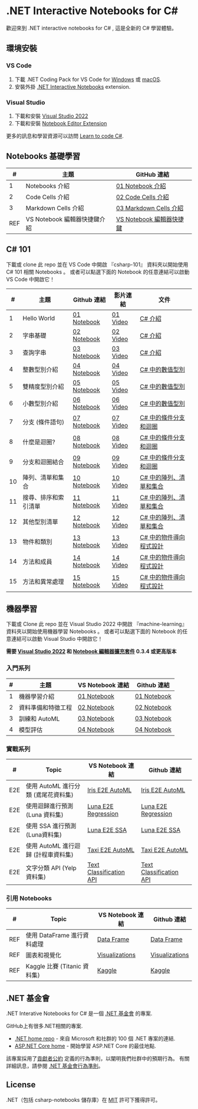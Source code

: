 # **.NET Interactive Notebooks for C#**

歡迎來到 .NET interactive notebooks for C# , 這是全新的 C# 學習體驗。

## **環境安裝**

### **VS Code**
1. 下載  .NET Coding Pack for VS Code for [Windows](https://aka.ms/dotnet-coding-pack-win) 或 [macOS](https://aka.ms/dotnet-coding-pack-mac).
2. 安裝外掛 [.NET Interactive Notebooks](https://marketplace.visualstudio.com/items?itemName=ms-dotnettools.dotnet-interactive-vscode) extension.

### **Visual Studio**
1. 下載和安裝 [Visual Studio 2022](https://visualstudio.microsoft.com/downloads/)
2. 下載和安裝 [Notebook Editor Extension](https://marketplace.visualstudio.com/items?itemName=MLNET.notebook)

更多的訊息和學習資源可以訪問 [Learn to code C#](https://dotnet.microsoft.com/learntocode).


## **Notebooks 基礎學習**

| # | 主題                         | GitHub 連結         | 
|---|-------------------------------|-----------------------|
1| Notebooks 介紹 | [01 Notebook 介紹](https://github.com/doggy8088/csharp-notebooks/blob/zh-tw/notebook-getting-started/01-What%20are%20Notebooks.ipynb) |
2| Code Cells 介紹 | [02 Code Cells 介紹](https://github.com/doggy8088/csharp-notebooks/blob/zh-tw/notebook-getting-started/02-Code%20Cells.ipynb) |
3| Markdown Cells 介紹 | [03 Markdown Cells 介紹](https://github.com/doggy8088/csharp-notebooks/blob/zh-tw/notebook-getting-started/01-What%20are%20Notebooks.ipynb) |
REF| VS Notebook 編輯器快捷鍵介紹 | [VS Notebook 編輯器快捷鍵](https://github.com/doggy8088/csharp-notebooks/blob/zh-tw/notebook-getting-started/REF-VS%20Keyboard%20Shortcuts.ipynb) |

## **C# 101**

下載或 clone 此 repo 並在 VS Code 中開啟 『csharp-101』 資料夾以開始使用 C# 101 相關 Notebooks 。 或者可以點選下面的 Notebook 的任意連結可以啟動 VS Code 中開啟它！

| # | 主題                         | Github 連結         | 影片連結 | 文件 |
|---|-------------------------------|-----------------------|------------|---------------|
1  | Hello World                   | [01 Notebook](https://github.com/doggy8088/csharp-notebooks/blob/zh-tw/csharp-101/01-Hello%20World.ipynb) | [01 Video](https://www.youtube.com/watch?v=KT2VR7m19So&list=PLdo4fOcmZ0oVxKLQCHpiUWun7vlJJvUiN&index=2) | [C# 介紹](https://aka.ms/CSharp.HelloWorld)
2  | 字串基礎         | [02 Notebook](https://github.com/doggy8088/csharp-notebooks/blob/zh-tw/csharp-101/02-The%20Basics%20of%20Strings.ipynb) | [02 Video](https://www.youtube.com/watch?v=JSpC7Cz64h0&list=PLdo4fOcmZ0oVxKLQCHpiUWun7vlJJvUiN&index=3) | [C# 介紹](https://aka.ms/CSharp.HelloWorld)
3  | 查詢字串             | [03 Notebook](https://github.com/doggy8088/csharp-notebooks/blob/zh-tw/csharp-101/03-Searching%20Strings.ipynb) | [03 Video](https://www.youtube.com/watch?v=JL30gSE3WaQ&list=PLdo4fOcmZ0oVxKLQCHpiUWun7vlJJvUiN&index=4) | [C# 介紹](https://aka.ms/CSharp.HelloWorld)
4  | 整數型別介紹    | [04 Notebook](https://github.com/doggy8088/csharp-notebooks/blob/zh-tw/csharp-101/04-Numbers%20and%20Integer%20Math.ipynb) | [04 Video](https://www.youtube.com/watch?v=jEE0pWTq54U&list=PLdo4fOcmZ0oVxKLQCHpiUWun7vlJJvUiN&index=5) | [C# 中的數值型別](https://aka.ms/CSharp.Numbers)
5  | 雙精度型別介紹 | [05 Notebook](https://github.com/doggy8088/csharp-notebooks/blob/zh-tw/csharp-101/05-Numbers%20and%20Integer%20Precision.ipynb) | [05 Video](https://www.youtube.com/watch?v=31EmPADtv4w&list=PLdo4fOcmZ0oVxKLQCHpiUWun7vlJJvUiN&index=6) | [C# 中的數值型別](https://aka.ms/CSharp.Numbers)
6  | 小數型別介紹        | [06 Notebook](https://github.com/doggy8088/csharp-notebooks/blob/zh-tw/csharp-101/06-Numbers%20and%20Decimals.ipynb) | [06 Video](https://www.youtube.com/watch?v=kdKcpF9roeU&list=PLdo4fOcmZ0oVxKLQCHpiUWun7vlJJvUiN&index=7) | [C# 中的數值型別](https://aka.ms/CSharp.Numbers)
7  | 分支 (條件語句)                 | [07 Notebook](https://github.com/doggy8088/csharp-notebooks/blob/zh-tw/csharp-101/07-Branches%20(if).ipynb) | [07 Video](https://www.youtube.com/watch?v=y4OTe8LSokg&list=PLdo4fOcmZ0oVxKLQCHpiUWun7vlJJvUiN&index=8) | [C# 中的條件分支和迴圈](https://aka.ms/CSharp.IfAndLoop)
8  | 什麼是迴圈?              | [08 Notebook](https://github.com/doggy8088/csharp-notebooks/blob/zh-tw/csharp-101/08-What%20Are%20Loops.ipynb) | [08 Video](https://www.youtube.com/watch?v=z31m5Up_gSQ&list=PLdo4fOcmZ0oVxKLQCHpiUWun7vlJJvUiN&index=10) | [C# 中的條件分支和迴圈](https://aka.ms/CSharp.IfAndLoop)
9  | 分支和迴圈結合  | [09 Notebook](https://github.com/doggy8088/csharp-notebooks/blob/zh-tw/csharp-101/09-Combining%20Branches%20and%20Loops.ipynb) | [09 Video](https://www.youtube.com/watch?v=qK7tUpaOXi8&list=PLdo4fOcmZ0oVxKLQCHpiUWun7vlJJvUiN&index=11) | [C# 中的條件分支和迴圈](https://aka.ms/CSharp.IfAndLoop)
10 | 陣列、清單和集合 | [10 Notebook](https://github.com/doggy8088/csharp-notebooks/blob/zh-tw/csharp-101/10-Arrays%2C%20Lists%2C%20and%20Collections.ipynb) | [10 Video](https://www.youtube.com/watch?v=qLeF_wpnVto&list=PLdo4fOcmZ0oVxKLQCHpiUWun7vlJJvUiN&index=12) | [C# 中的陣列、清單和集合](https://aka.ms/CSharp.List)
11 | 搜尋、排序和索引清單 | [11 Notebook](https://github.com/doggy8088/csharp-notebooks/blob/zh-tw/csharp-101/11-%20Search%2C%20Sort%2C%20and%20Index%20Lists.ipynb) | [11 Video](https://www.youtube.com/watch?v=NJ5ghiutzfY&list=PLdo4fOcmZ0oVxKLQCHpiUWun7vlJJvUiN&index=13) | [C# 中的陣列、清單和集合](https://aka.ms/CSharp.List)
12 | 其他型別清單          | [12 Notebook](https://github.com/doggy8088/csharp-notebooks/blob/zh-tw/csharp-101/12-Lists%20of%20Other%20Types.ipynb) | [12 Video](https://www.youtube.com/watch?v=oIQdb93xewE&list=PLdo4fOcmZ0oVxKLQCHpiUWun7vlJJvUiN&index=14) | [C# 中的陣列、清單和集合](https://aka.ms/CSharp.List)
13 | 物件和類別           | [13 Notebook](https://github.com/doggy8088/csharp-notebooks/blob/zh-tw/csharp-101/13-Objects%20and%20Classes.ipynb)| [13 Video](https://www.youtube.com/watch?v=TzgxcAiHCWA&list=PLdo4fOcmZ0oVxKLQCHpiUWun7vlJJvUiN&index=16) | [C# 中的物件導向程式設計](https://aka.ms/CSharp.OO)
14 | 方法和成員         | [14 Notebook](https://github.com/doggy8088/csharp-notebooks/blob/zh-tw/csharp-101/14-Methods%20and%20Members.ipynb) | [14 Video](https://www.youtube.com/watch?v=xLhm3bEG__c&list=PLdo4fOcmZ0oVxKLQCHpiUWun7vlJJvUiN&index=17) | [C# 中的物件導向程式設計](https://aka.ms/CSharp.OO)
15 | 方法和異常處理       | [15 Notebook](https://github.com/doggy8088/csharp-notebooks/blob/zh-tw/csharp-101/15-Methods%20and%20Exceptions.ipynb) | [15 Video](https://www.youtube.com/watch?v=8YsoBBiVVzQ&list=PLdo4fOcmZ0oVxKLQCHpiUWun7vlJJvUiN&index=18) | [C# 中的物件導向程式設計](https://aka.ms/CSharp.OO)

## **機器學習**

下載或 Clone 此 repo 並在 Visual Studio 2022 中開啟 『machine-learning』 資料夾以開始使用機器學習 Notebooks 。  或者可以點選下面的 Notebook 的任意連結可以啟動 Visual Studio 中開啟它！

**需要 [Visual Studio 2022](https://visualstudio.microsoft.com/downloads/) 和 [Notebook 編輯器擴充套件](https://marketplace.visualstudio.com/items?itemName=MLNET.notebook) 0.3.4 或更高版本**

### **入門系列**

| # | 主題                                     | VS Notebook 連結                              | Github 連結 |
|---|--------------------------------------------|------------------------------------------------|-------------|
1  | 機器學習介紹                  | [01 Notebook](https://ntbk.io/ml-01-intro)     | [01 Notebook](https://github.com/doggy8088/csharp-notebooks/blob/zh-tw/machine-learning/01-Intro%20to%20Machine%20Learning.ipynb) 
2  | 資料準備和特徵工程           | [02 Notebook](https://ntbk.io/ml-02-data)      | [02 Notebook](https://github.com/doggy8088/csharp-notebooks/blob/zh-tw/machine-learning/02-Data%20Preparation%20and%20Feature%20Engineering.ipynb)
3  | 訓練和 AutoML                         | [03 Notebook](https://ntbk.io/ml-03-training)  | [03 Notebook](https://github.com/doggy8088/csharp-notebooks/blob/zh-tw/machine-learning/03-Training%20and%20AutoML.ipynb)
4  | 模型評估                           | [04 Notebook](https://ntbk.io/ml-04-evaluation)| [04 Notebook](https://github.com/doggy8088/csharp-notebooks/blob/zh-tw/machine-learning/04-Model%20Evaluation.ipynb)                      

### **實戰系列**
| # | Topic                                      | VS Notebook 連結                                                         | Github 連結 |
|---|--------------------------------------------|---------------------------------------------------------------------------|-------------|
E2E | 使用 AutoML 進行分類 (鳶尾花資料集) | [Iris E2E AutoML](https://ntbk.io/ml-e2e-iris)                            | [Iris E2E AutoML](https://github.com/doggy8088/csharp-notebooks/blob/zh-tw/machine-learning/E2E-Classification%20with%20Iris%20Dataset.ipynb)           
E2E | 使用迴歸進行預測 (Luna 資料集)| [Luna E2E Regression](https://ntbk.io/ml-e2e-luna-regression)             | [Luna E2E Regression](https://github.com/doggy8088/csharp-notebooks/blob/zh-tw/machine-learning/E2E-Forecasting%20using%20Regression%20with%20Luna%20Dataset.ipynb)                     
E2E | 使用 SSA 進行預測 (Luna資料集)       | [Luna E2E SSA](https://ntbk.io/ml-e2e-luna-ssa)                           | [Luna E2E SSA](https://github.com/doggy8088/csharp-notebooks/blob/zh-tw/machine-learning/E2E-Forecasting%20using%20SSA%20with%20Luna%20Dataset.ipynb)   
E2E | 使用 AutoML 進行迴歸 (計程車資料集)     | [Taxi E2E AutoML](https://ntbk.io/ml-e2e-taxi)                            | [Taxi E2E AutoML](https://github.com/doggy8088/csharp-notebooks/blob/zh-tw/machine-learning/E2E-Regression%20with%20Taxi%20Dataset.ipynb)          
E2E | 文字分類 API (Yelp 資料集)     | [Text Classification API](https://ntbk.io/ml-e2e-text-classification-api) | [Text Classification API](https://github.com/doggy8088/csharp-notebooks/blob/zh-tw/machine-learning/E2E-Text-Classification-API-with-Yelp-Dataset.ipynb)          


### **引用 Notebooks**
| # | Topic                                      | VS Notebook 連結                                     | Github 連結 |
|---|--------------------------------------------|-------------------------------------------------------|-------------|
REF | 使用 DataFrame 進行資料處理             |[Data Frame](https://ntbk.io/ml-ref-data-frame)        | [Data Frame](https://github.com/doggy8088/csharp-notebooks/blob/zh-tw/machine-learning/REF-Data%20Processing%20with%20DataFrame.ipynb)               
REF | 圖表和視覺化                 |[Visualizations](https://ntbk.io/ml-ref-visualizations)| [Visualizations](https://github.com/doggy8088/csharp-notebooks/blob/zh-tw/machine-learning/REF-Graphs%20and%20Visualizations.ipynb)
REF | Kaggle 比賽 (Titanic 資料集)      |[Kaggle](https://ntbk.io/ml-ref-kaggle-titanic)        | [Kaggle](https://github.com/doggy8088/csharp-notebooks/blob/zh-tw/machine-learning/REF-Kaggle%20with%20Titanic%20Dataset.ipynb) 

## **.NET 基金會**

.NET Interative Notebooks for C# 是一個 [.NET 基金會](https://www.dotnetfoundation.org/projects) 的專案.

GitHub上有很多.NET相關的專案.

- [.NET home repo](https://github.com/Microsoft/dotnet) - 來自 Microsoft 和社群的 100 個 .NET 專案的連結.
- [ASP.NET Core home](https://docs.microsoft.com/zh-cn/aspnet/core/?view=aspnetcore-6.01) - 開始學習 ASP.NET Core 的最佳地點.

該專案採用了[貢獻者公約](http://contributor-covenant.org/) 定義的行為準則，以闡明我們社群中的預期行為。 有關詳細訊息，請參閱 [.NET 基金會行為準則](http://www.dotnetfoundation.org/code-of-conduct)。

## **License**

.NET（包括 csharp-notebooks 儲存庫）在 [MIT](LICENSE) 許可下獲得許可。
